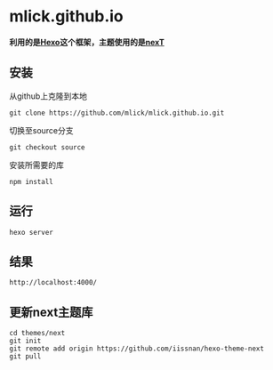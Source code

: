 # mlick.github.io
**利用的是[Hexo](https://github.com/hexojs/hexo)这个框架，主题使用的是[nexT](http://theme-next.iissnan.com/)**
## 安装
从github上克隆到本地
```
git clone https://github.com/mlick/mlick.github.io.git
```
切换至source分支 
```
git checkout source
```
安装所需要的库 
```
npm install
```
## 运行
    hexo server
## 结果
    http://localhost:4000/
## 更新next主题库
```
cd themes/next
git init
git remote add origin https://github.com/iissnan/hexo-theme-next
git pull
```
